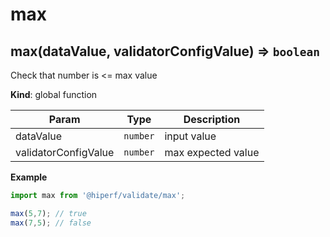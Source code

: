 # max
<a name="max"></a>

## max(dataValue, validatorConfigValue) ⇒ <code>boolean</code>
Check that number is <= max value

**Kind**: global function  

| Param | Type | Description |
| --- | --- | --- |
| dataValue | <code>number</code> | input value |
| validatorConfigValue | <code>number</code> | max expected value |

**Example**  
```js
import max from '@hiperf/validate/max';

max(5,7); // true
max(7,5); // false
```
